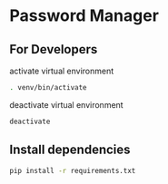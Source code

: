 # Password Manager

## For Developers

activate virtual environment 

```bash
. venv/bin/activate
```

deactivate virtual environment

```bash
deactivate
```

## Install dependencies 

```bash
pip install -r requirements.txt
```
